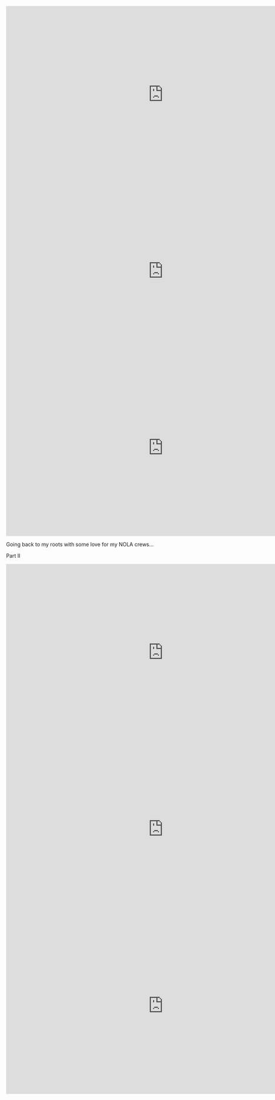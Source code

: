 


<iframe width="853" height="480" src="https://www.youtube.com/embed/G8oFIv9rXqU" frameborder="0" allowfullscreen></iframe>

<iframe width="853" height="480" src="https://www.youtube.com/embed/HWLr2WVhIp8" frameborder="0" allowfullscreen></iframe>

<iframe width="853" height="480" src="https://www.youtube.com/embed/dXMfdpjnAHU" frameborder="0" allowfullscreen></iframe>

Going back to my roots with some love for my NOLA crews...


Part II

<iframe width="853" height="480" src="https://www.youtube.com/embed/VepTkVmh-WA" frameborder="0" allowfullscreen></iframe>

<iframe width="853" height="480" src="https://www.youtube.com/embed/bbibXGd4mxY" frameborder="0" allowfullscreen></iframe>

<iframe width="853" height="480" src="https://www.youtube.com/embed/LC5PU9YNlGM" frameborder="0" allowfullscreen></iframe>